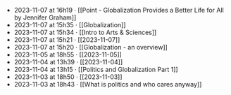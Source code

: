 - 2023-11-07 at 16h19 · [[Point - Globalization Provides a Better Life for All by Jennifer Graham]]
- 2023-11-07 at 15h35 · [[Globalization]]
- 2023-11-07 at 15h34 · [[Intro to Arts & Sciences]]
- 2023-11-07 at 15h21 · [[2023-11-07]]
- 2023-11-07 at 15h20 · [[Globalization - an overview]]
- 2023-11-05 at 18h55 · [[2023-11-05]]
- 2023-11-04 at 13h39 · [[2023-11-04]]
- 2023-11-04 at 13h15 · [[Politics and Globalization Part 1]]
- 2023-11-03 at 18h50 · [[2023-11-03]]
- 2023-11-03 at 18h43 · [[What is politics and who cares anyway]]
